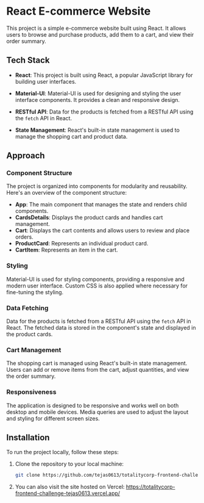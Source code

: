 # React E-commerce Website

This project is a simple e-commerce website built using React. It allows users to browse and purchase products, add them to a cart, and view their order summary.

## Tech Stack

- **React**: This project is built using React, a popular JavaScript library for building user interfaces.

- **Material-UI**: Material-UI is used for designing and styling the user interface components. It provides a clean and responsive design.

- **RESTful API**: Data for the products is fetched from a RESTful API using the `fetch` API in React.

- **State Management**: React's built-in state management is used to manage the shopping cart and product data.

## Approach

### Component Structure

The project is organized into components for modularity and reusability. Here's an overview of the component structure:

- **App**: The main component that manages the state and renders child components.
- **CardsDetails**: Displays the product cards and handles cart management.
- **Cart**: Displays the cart contents and allows users to review and place orders.
- **ProductCard**: Represents an individual product card.
- **CartItem**: Represents an item in the cart.

### Styling

Material-UI is used for styling components, providing a responsive and modern user interface. Custom CSS is also applied where necessary for fine-tuning the styling.

### Data Fetching

Data for the products is fetched from a RESTful API using the `fetch` API in React. The fetched data is stored in the component's state and displayed in the product cards.

### Cart Management

The shopping cart is managed using React's built-in state management. Users can add or remove items from the cart, adjust quantities, and view the order summary.

### Responsiveness

The application is designed to be responsive and works well on both desktop and mobile devices. Media queries are used to adjust the layout and styling for different screen sizes.

## Installation

To run the project locally, follow these steps:

1. Clone the repository to your local machine:

   ```bash
   git clone https://github.com/tejas0613/totalitycorp-frontend-challenge.git

2. You can also visit the site hosted on Vercel:
    https://totalitycorp-frontend-challenge-tejas0613.vercel.app/